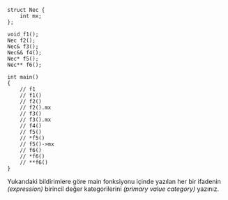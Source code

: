 ```
struct Nec {
	int mx;
};

void f1();
Nec f2();
Nec& f3();
Nec&& f4();
Nec* f5();
Nec** f6();

int main()
{
	// f1
	// f1()
	// f2()
	// f2().mx
	// f3()
	// f3().mx
	// f4()
	// f5()
	// *f5()
	// f5()->mx
	// f6()
	// *f6()
	// **f6()
}
```

Yukarıdaki bildirimlere göre main fonksiyonu içinde yazılan her bir ifadenin _(expression)_ birincil değer kategorilerini _(primary value category)_ yazınız.

